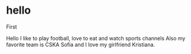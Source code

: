 # hello
First

Hello
I like to play football, love to eat and watch sports channels
Also my favorite team is CSKA Sofia and I love my girlfriend Kristiana.
